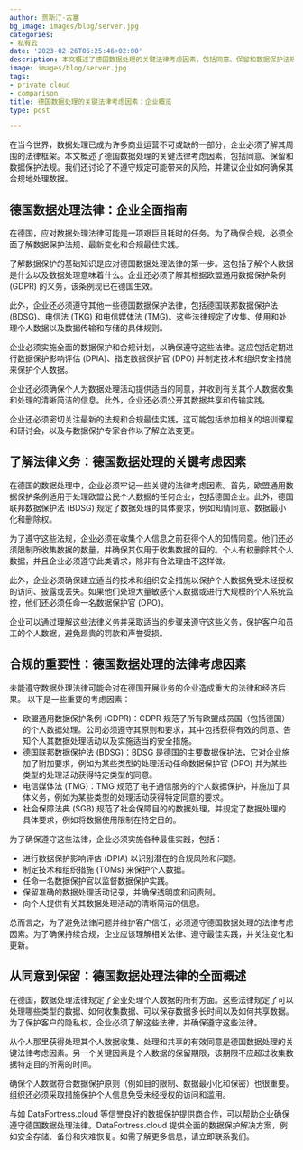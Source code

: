 ```yaml
---
author: 贾斯汀·古塞
bg_image: images/blog/server.jpg
categories:
- 私有云
date: '2023-02-26T05:25:46+02:00'
description: 本文概述了德国数据处理的关键法律考虑因素，包括同意、保留和数据保护法规。
image: images/blog/server.jpg
tags:
- private cloud
- comparison
title: 德国数据处理的关键法律考虑因素：企业概览
type: post

---
```

在当今世界，数据处理已成为许多商业运营不可或缺的一部分，企业必须了解其周围的法律框架。本文概述了德国数据处理的关键法律考虑因素，包括同意、保留和数据保护法规。我们还讨论了不遵守规定可能带来的风险，并建议企业如何确保其合规地处理数据。

## 德国数据处理法律：企业全面指南

在德国，应对数据处理法律可能是一项艰巨且耗时的任务。为了确保合规，必须全面了解数据保护法规、最新变化和合规最佳实践。

了解数据保护的基础知识是应对德国数据处理法律的第一步。这包括了解个人数据是什么以及数据处理意味着什么。企业还必须了解其根据欧盟通用数据保护条例 (GDPR) 的义务，该条例现已在德国生效。

此外，企业还必须遵守其他一些德国数据保护法律，包括德国联邦数据保护法 (BDSG)、电信法 (TKG) 和电信媒体法 (TMG)。这些法律规定了收集、使用和处理个人数据以及数据传输和存储的具体规则。

企业必须实施全面的数据保护和合规计划，以确保遵守这些法律。这应包括定期进行数据保护影响评估 (DPIA)、指定数据保护官 (DPO) 并制定技术和组织安全措施来保护个人数据。

企业还必须确保个人为数据处理活动提供适当的同意，并收到有关其个人数据收集和处理的清晰简洁的信息。此外，企业还必须公开其数据共享和传输实践。

企业还必须密切关注最新的法规和合规最佳实践。这可能包括参加相关的培训课程和研讨会，以及与数据保护专家合作以了解立法变更。

## 了解法律义务：德国数据处理的关键考虑因素

在德国的数据处理中，企业必须牢记一些关键的法律考虑因素。首先，欧盟通用数据保护条例适用于处理欧盟公民个人数据的任何企业，包括德国企业。此外，德国联邦数据保护法 (BDSG) 规定了数据处理的具体要求，例如知情同意、数据最小化和删除权。

为了遵守这些法规，企业必须在收集个人信息之前获得个人的知情同意。他们还必须限制所收集数据的数量，并确保其仅用于收集数据的目的。个人有权删除其个人数据，并且企业必须遵守此类请求，除非有合法理由不这样做。

此外，企业必须确保建立适当的技术和组织安全措施以保护个人数据免受未经授权的访问、披露或丢失。如果他们处理大量敏感个人数据或进行大规模的个人系统监控，他们还必须任命一名数据保护官 (DPO)。

企业可以通过理解这些法律义务并采取适当的步骤来遵守这些义务，保护客户和员工的个人数据，避免昂贵的罚款和声誉受损。

## 合规的重要性：德国数据处理的法律考虑因素

未能遵守数据处理法律可能会对在德国开展业务的企业造成重大的法律和经济后果。
以下是一些重要的考虑因素：

- 欧盟通用数据保护条例 (GDPR)：GDPR 规范了所有欧盟成员国（包括德国）的个人数据处理。公司必须遵守其原则和要求，其中包括获得有效的同意、告知个人其数据处理活动以及实施适当的安全措施。
- 德国联邦数据保护法 (BDSG)：BDSG 是德国的主要数据保护法，它对企业施加了附加要求，例如为某些类型的处理活动任命数据保护官 (DPO) 并为某些类型的处理活动获得特定类型的同意。
- 电信媒体法 (TMG)：TMG 规范了电子通信服务的个人数据保护，并施加了具体义务，例如为某些类型的处理活动获得特定同意的要求。
- 社会保障法典 (SGB) 规范了社会保障目的的数据处理，并规定了数据处理的具体要求，例如将数据使用限制在特定目的。


为了确保遵守这些法律，企业必须实施各种最佳实践，包括：

- 进行数据保护影响评估 (DPIA) 以识别潜在的合规风险和问题。
- 制定技术和组织措施 (TOMs) 来保护个人数据。
- 任命一名数据保护官以监督数据保护实践。
- 保留准确的数据处理活动记录，并确保透明度和问责制。
- 向个人提供有关其数据处理活动的清晰简洁的信息。

总而言之，为了避免法律问题并维护客户信任，必须遵守德国数据处理的法律考虑因素。为了确保持续合规，企业应该理解相关法律、遵守最佳实践，并关注变化和更新。

## 从同意到保留：德国数据处理法律的全面概述

在德国，数据处理法律规定了企业处理个人数据的所有方面。这些法律规定了可以处理哪些类型的数据、如何收集数据、可以保存数据多长时间以及如何共享数据。为了保护客户的隐私权，企业必须了解这些法律，并确保遵守这些法律。

从个人那里获得处理其个人数据收集、处理和共享的有效同意是德国数据处理的关键法律考虑因素。另一个关键因素是个人数据的保留期限，该期限不应超过收集数据特定目的所需的时间。

确保个人数据符合数据保护原则（例如目的限制、数据最小化和保密）也很重要。组织还必须采取措施保护个人信息免受未经授权的访问和滥用。

与如 DataFortress.cloud 等信誉良好的数据保护提供商合作，可以帮助企业确保遵守德国数据处理法律。DataFortress.cloud 提供全面的数据保护解决方案，例如安全存储、备份和灾难恢复。如需了解更多信息，请立即联系我们。
